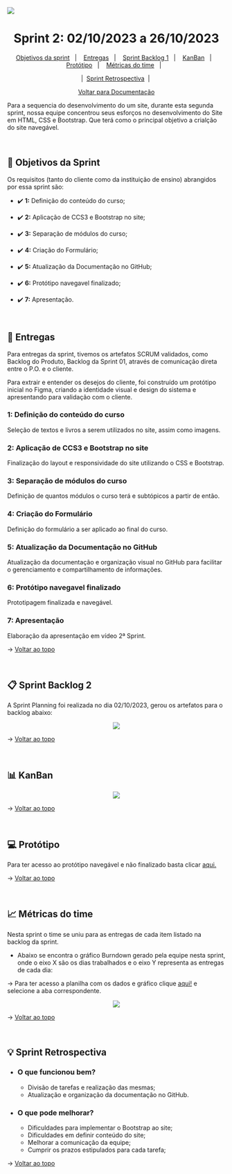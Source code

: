 <img src="https://github.com/InnoCodeSolutions/documentacao_InnoCodeSolutions/blob/80661e3caf4d06541e70fb6974f5024a883300d4/InnoCodeSolutions-banner.png" />

<span  id="topo">

  

<h1  align="center">Sprint 2: 02/10/2023 a 26/10/2023</h1>

<p  align="center">
<a  href="#objetivos">Objetivos da sprint</a> &nbsp |&nbsp &nbsp
<a  href="#entregas">Entregas</a> &nbsp |&nbsp &nbsp
<a  href="#sprint_backlog">Sprint Backlog 1</a> &nbsp |&nbsp &nbsp
<a  href="#kanban">KanBan</a> &nbsp |&nbsp &nbsp 
<a  href="#prototipo">Protótipo</a> &nbsp |&nbsp &nbsp 
<a  href="#metricas">Métricas do time</a> &nbsp |&nbsp &nbsp 
</p>
<p align="center">
&nbsp |&nbsp <a  href="#sprint_retrospectiva"> Sprint Retrospectiva</a>&nbsp |&nbsp &nbsp
</p>

<p align="center">
<a href="https://github.com/InnoCodeSolutions/documentacao_InnoCodeSolutions.git">Voltar para Documentação<a>
<br>
</p>
  

<p>Para a sequencia do desenvolvimento do um site, durante esta segunda sprint, nossa equipe concentrou seus esforços no desenvolvimento do Site em HTML, CSS e Bootstrap. Que terá como o principal objetivo a crialção do site navegável.</p>

<br>  

<span  id="objetivos">

## :dart: Objetivos da Sprint

Os requisitos (tanto do cliente como da instituição de ensino) abrangidos por essa sprint são:

  

- :heavy_check_mark: **1:** Definição do conteúdo do curso;

- :heavy_check_mark: **2:** Aplicação de CCS3 e Bootstrap no site;

- :heavy_check_mark: **3:** Separação de módulos do curso;

- :heavy_check_mark: **4:** Criação do Formulário;

- :heavy_check_mark: **5:** Atualização da Documentação no GitHub;

- :heavy_check_mark: **6:** Protótipo navegavel finalizado;

- :heavy_check_mark: **7:** Apresentação.


<br>

<span  id="entregas">

## 📲 Entregas

Para entregas da sprint, tivemos os artefatos SCRUM validados, como Backlog do Produto, Backlog da Sprint 01, através de comunicação direta entre o P.O. e o cliente. 

Para extrair e entender os desejos do cliente, foi construído um protótipo inicial no Figma, criando a identidade visual e design do sistema e apresentando para validação com o cliente.

  

### 1: Definição do conteúdo do curso

  

Seleção de textos e livros a serem utilizados no site, assim como imagens.
  

### 2: Aplicação de CCS3 e Bootstrap no site

Finalização do layout e responsividade do site utilizando o CSS e Bootstrap.


### 3: Separação de módulos do curso

Definição de quantos módulos o curso terá e subtópicos a partir de então.


### 4: Criação do Formulário

Definição do formulário a ser aplicado ao final do curso. 


### 5: Atualização da Documentação no GitHub

Atualização da documentação e organização visual no GitHub para facilitar o gerenciamento e compartilhamento de informações.

### 6: Protótipo navegavel finalizado

Prototipagem finalizada e navegável.

### 7: Apresentação

Elaboração da apresentação em vídeo 2ª Sprint.


→ [Voltar ao topo](#topo)

<br> 

<span  id="sprint_backlog">

## :clipboard: Sprint Backlog 2
<p>A Sprint Planning foi realizada no dia 02/10/2023, gerou os artefatos para o backlog abaixo:</p>
<div align="center">
      <img src="https://github.com/InnoCodeSolutions/documentacao_InnoCodeSolutions/blob/66b5c6ceee109bc3e0d5c899bc1a81578bd14e1e/sprint02_backlog.png">
      <br>
</div>

→ [Voltar ao topo](#topo)

<br>

<span  id="kanban">

##  :bar_chart: KanBan

<div align="center">
      <img src="https://github.com/InnoCodeSolutions/documentacao_InnoCodeSolutions/blob/728ee20f94d4a6ccbc7a0ccb81d0fe43e9d328c0/kanban_sprint02.jpeg">
      <br>
</div>

→ [Voltar ao topo](#topo)

<br>

<span  id="prototipo">

## :computer: Protótipo
<p>Para ter acesso ao protótipo navegável e não finalizado basta clicar <a href="https://github.com/InnoCodeSolutions/innoCodeSolutions/tree/develop">aqui.</a></p>

→ [Voltar ao topo](#topo)

<br>

<span  id="metricas">

## :chart_with_upwards_trend: Métricas do time

Nesta sprint o time se uniu para as entregas de cada item listado na backlog da sprint.

- Abaixo se encontra o gráfico Burndown gerado pela equipe nesta sprint, onde o eixo X são os dias trabalhados e o eixo Y representa as entregas de cada dia:

<p>
  → Para ter acesso a planilha com os dados e gráfico clique <a href="https://fatecspgov-my.sharepoint.com/:x:/g/personal/gustavo_carvalho21_fatec_sp_gov_br/EYHhekfCCWVGjcrbAh9dUcMBErhKBofVpfHzoNdkV9C2jg?e=kDRqlZ&nav=MTVfezAwMDAwMDAwLTAwMDEtMDAwMC0wMDAwLTAwMDAwMDAwMDAwMH0">aqui!</a> e selecione a aba correspondente.
</p>

<div  align="center">
<img  src="https://github.com/InnoCodeSolutions/documentacao_InnoCodeSolutions/blob/db59911711958b24637b101684ac62e59dd3e792/burndown_sprint02.png"  />
</div>


→ [Voltar ao topo](#topo)

<br>

<span  id="sprint_retrospectiva">

## :bulb: Sprint Retrospectiva

- ### O que funcionou bem?
  - Divisão de tarefas e realização das mesmas;
  - Atualização e organização da documentação no GitHub.
  
- ### O que pode melhorar?
  - Dificuldades para implementar o Bootstrap ao site;
  - Dificuldades em definir conteúdo do site; 
  - Melhorar a comunicação da equipe;
  - Cumprir os prazos estipulados para cada tarefa;


→ [Voltar ao topo](#topo)
